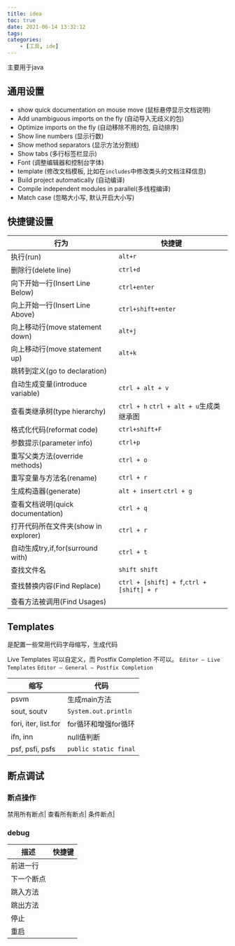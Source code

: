 ```yaml
---
title: idea
toc: true
date: 2021-06-14 13:32:12
tags:
categories:
    - [工具, ide]
---
```

主要用于java
<!--more-->

## 通用设置
- show quick documentation on mouse move (鼠标悬停显示文档说明)
- Add unambiguous imports on the fly (自动导入无歧义的包)
- Optimize imports on the fly (自动移除不用的包, 自动排序)
- Show line numbers (显示行数)
- Show method separators (显示方法分割线)
- Show tabs (多行标签栏显示)
- Font (调整编辑器和控制台字体)
- template (修改文档模板, 比如在`includes`中修改类头的文档注释信息)
- Build project automatically (自动编译)
- Compile independent modules in parallel(多线程编译)
- Match case (忽略大小写, 默认开启大小写)

## 快捷键设置
行为|快捷键
--|--
执行(run)|`alt+r`
删除行(delete line)|`ctrl+d`
向下开始一行(Insert Line Below)|`ctrl+enter`
向上开始一行(Insert Line Above)|`ctrl+shift+enter`
向上移动行(move statement down)|`alt+j`
向上移动行(move statement up)|`alt+k`
跳转到定义(go to declaration)|
自动生成变量(introduce variable)|`ctrl + alt + v`
查看类继承树(type hierarchy)|`ctrl + h` `ctrl + alt + u`生成类继承图
格式化代码(reformat code)|`ctrl+shift+F`
参数提示(parameter info)|`ctrl+p`
重写父类方法(override methods)|`ctrl + o`
重写变量与方法名(rename)|`ctrl + r`
生成构造器(generate)|`alt + insert` `ctrl + g`
查看文档说明(quick documentation)|`ctrl + q`
打开代码所在文件夹(show in explorer)|`ctrl + r`
自动生成try,if,for(surround with)|`ctrl + t`
查找文件名|`shift shift`
查找替换内容(Find Replace)|`ctrl + [shift] + f`,`ctrl + [shift] + r`
查看方法被调用(Find Usages)|



## Templates
是配置一些常用代码字母缩写，生成代码

Live Templates 可以自定义，而 Postfix Completion 不可以。
`Editor – Live Templates`
`Editor – General – Postfix Completion`

缩写|代码
--|--
psvm|生成main方法
sout, soutv|`System.out.println`
fori, iter, list.for| for循环和增强for循环
ifn, inn|null值判断
psf, psfi, psfs|`public static final`


## 断点调试
### 断点操作
禁用所有断点|
查看所有断点|
条件断点|

### debug
描述|快捷键
--|--
前进一行|
下一个断点|
跳入方法|
跳出方法|
停止|
重启|

